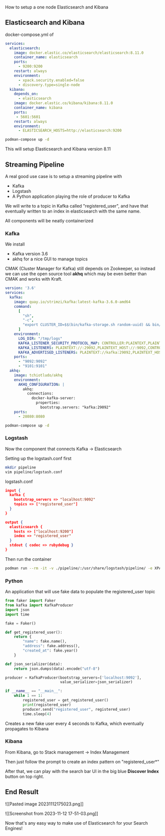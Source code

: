 
How to setup a one node Elasticsearch and Kibana
## Elasticsearch and Kibana
	
docker-compose.yml of 

```yaml
services:
  elasticsearch:
    image: docker.elastic.co/elasticsearch/elasticsearch:8.11.0
    container_name: elasticsearch
    ports:
      - 9200:9200
    restart: always
    environment:
      - xpack.security.enabled=false
      - discovery.type=single-node
  kibana:
    depends_on:
      - elasticsearch
    image: docker.elastic.co/kibana/kibana:8.11.0
    container_name: kibana
    ports:
     - 5601:5601
    restart: always
    environment:
      - ELASTICSEARCH_HOSTS=http://elasticsearch:9200
```

```bash
podman-compose up -d
```

This will setup Elasticsearch and Kibana version 8.11

## Streaming Pipeline

A real good use case is to setup a streaming pipeline with 
- Kafka
- Logstash
- A Python application playing the role of producer to Kafka

We will write to a topic in Kafka called "registered_user", and have that eventually written to an index in elasticsearch with the same name.

All components will be neatly containerized
### Kafka

We install

- Kafka version 3.6
- akhq for a nice GUI to manage topics

CMAK (Cluster Manager for Kafka) still depends on Zookeeper, so instead we can use the open source tool **akhq** which may be even better than CMAK and works with Kraft.

```yaml
version: '3.6'
services:
  kafka:
    image: quay.io/strimzi/kafka:latest-kafka-3.6.0-amd64
    command:
      [
        "sh",
        "-c",
        "export CLUSTER_ID=$$(bin/kafka-storage.sh random-uuid) && bin/kafka-storage.sh format -t $$CLUSTER_ID -c config/kraft/server.properties && bin/kafka-server-start.sh config/kraft/server.properties --override advertised.listeners=$${KAFKA_ADVERTISED_LISTENERS} --override listener.security.protocol.map=$${KAFKA_LISTENER_SECURITY_PROTOCOL_MAP} --override listeners=$${KAFKA_LISTENERS}",
      ]
    environment:
      LOG_DIR: "/tmp/logs"
      KAFKA_LISTENER_SECURITY_PROTOCOL_MAP: CONTROLLER:PLAINTEXT,PLAINTEXT:PLAINTEXT,PLAINTEXT_HOST:PLAINTEXT
      KAFKA_LISTENERS: PLAINTEXT://:29092,PLAINTEXT_HOST://:9092,CONTROLLER://:9093
      KAFKA_ADVERTISED_LISTENERS: PLAINTEXT://kafka:29092,PLAINTEXT_HOST://localhost:9092
    ports:
      - "9092:9092"
      - "9101:9101"
  akhq:
    image: tchiotludo/akhq
    environment:
      AKHQ_CONFIGURATION: |
        akhq:
          connections:
            docker-kafka-server:
              properties:
                bootstrap.servers: "kafka:29092"
    ports:
      - 28080:8080

```


```bash
podman-compose up -d
```
### Logstash

Now the component that connects Kafka -> Elasticsearch


Setting up the logstash.conf first
```bash
mkdir pipeline
vim pipeline/logstash.conf
```

logstash.conf
```json
input {
  kafka {
    bootstrap_servers => "localhost:9092"
    topics => ["registered_user"]
  }
}

output {
  elasticsearch {
    hosts => ["localhost:9200"]
    index => "registered_user"
  }
  stdout { codec => rubydebug }
}
```

Then run the container

```bash
podman run --rm -it -v ./pipeline/:/usr/share/logstash/pipeline/ -e XPACK_MONITORING_ENABLED=false --network host docker.elastic.co/logstash/logstash:8.11.0
```

### Python

An application that will use fake data to populate the registered_user topic

```python
from faker import Faker
from kafka import KafkaProducer
import json
import time

fake = Faker()

def get_registered_user():
    return {
        "name": fake.name(),
        "address": fake.address(),
        "created_at": fake.year()
    }

def json_serializer(data):
    return json.dumps(data).encode("utf-8")

producer = KafkaProducer(bootstrap_servers=['localhost:9092'],
                         value_serializer=json_serializer)

if __name__ == "__main__":
    while 1 == 1:
        registered_user = get_registered_user()
        print(registered_user)
        producer.send("registered_user", registered_user)
        time.sleep(4)

```

Creates a new fake user every 4 seconds to Kafka, which eventually propagates to Kibana

### Kibana

From Kibana, go to Stack management -> Index Management 

Then just follow the prompt to create an index pattern on "registered_user*"

After that, we can play with the search bar UI in the big blue **Discover Index** button on top right.

## End Result

![[Pasted image 20231112175023.png]]

![[Screenshot from 2023-11-12 17-51-03.png]]

Now that's any easy way to make use of Elasticsearch for your Search Engines!